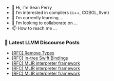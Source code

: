 - 👋 Hi, I’m Sean Perry
- 👀 I’m interested in compilers (c++, COBOL, llvm)
- 🌱 I’m currently learning ...
- 💞️ I’m looking to collaborate on ...
- 📫 How to reach me ...

<!---
s66perry/s66perry is a ✨ special ✨ repository because its `README.md` (this file) appears on your GitHub profile.
You can click the Preview link to take a look at your changes.
--->
### 📕 Latest LLVM Discourse Posts

<!-- DISCOURSE-LLVM:START -->
- [[RFC] Remove Types](https://discourse.llvm.org/t/rfc-remove-types/63274#post_12)
- [[RFC] In-tree Swift Bindings](https://discourse.llvm.org/t/rfc-in-tree-swift-bindings/63562#post_6)
- [[RFC] MLIR interpreter framework](https://discourse.llvm.org/t/rfc-mlir-interpreter-framework/63567#post_15)
- [[RFC] MLIR interpreter framework](https://discourse.llvm.org/t/rfc-mlir-interpreter-framework/63567#post_14)
- [[RFC] MLIR interpreter framework](https://discourse.llvm.org/t/rfc-mlir-interpreter-framework/63567#post_13)
<!-- DISCOURSE-LLVM:END -->
